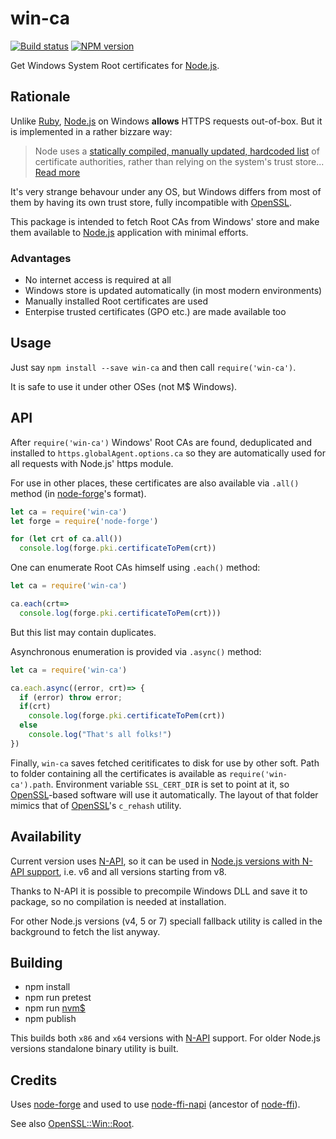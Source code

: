 # win-ca

[![Build status](https://ci.appveyor.com/api/projects/status/e6xhpp9d7aml95j2?svg=true)](https://ci.appveyor.com/project/ukoloff/win-ca)
[![NPM version](https://badge.fury.io/js/win-ca.svg)](http://badge.fury.io/js/win-ca)

Get Windows System Root certificates for [Node.js][].

## Rationale

Unlike [Ruby][], [Node.js][] on Windows **allows**
HTTPS requests out-of-box.
But it is implemented in a rather bizzare way:

> Node uses a
> [statically compiled, manually updated, hardcoded list][node.pem]
> of certificate authorities,
> rather than relying on the system's trust store...
> [Read more][node/4175]

It's very strange behavour under any OS,
but Windows differs from most of them
by having its own trust store,
fully incompatible with [OpenSSL].

This package is intended to
fetch Root CAs from Windows' store
and make them available to
[Node.js] application with minimal efforts.

### Advantages

- No internet access is required at all
- Windows store is updated automatically (in most modern environments)
- Manually installed Root certificates are used
- Enterpise trusted certificates (GPO etc.) are made available too

## Usage

Just say `npm install --save win-ca`
and then call `require('win-ca')`.

It is safe to use it under other OSes (not M$ Windows).

## API

After `require('win-ca')` Windows' Root CAs
are found, deduplicated
and installed to `https.globalAgent.options.ca`
so they are automatically used for all
requests with Node.js' https module.

For use in other places, these certificates
are also available via `.all()` method
(in [node-forge][]'s format).

```js
let ca = require('win-ca')
let forge = require('node-forge')

for (let crt of ca.all())
  console.log(forge.pki.certificateToPem(crt))
```
One can enumerate Root CAs himself using `.each()` method:

```js
let ca = require('win-ca')

ca.each(crt=>
  console.log(forge.pki.certificateToPem(crt)))
```

But this list may contain duplicates.

Asynchronous enumeration is provided via `.async()` method:

```js
let ca = require('win-ca')

ca.each.async((error, crt)=> {
  if (error) throw error;
  if(crt)
    console.log(forge.pki.certificateToPem(crt))
  else
    console.log("That's all folks!")
})
```

Finally, `win-ca` saves fetched ceritificates to disk
for use by other soft.
Path to folder containing all the certificates
is available as `require('win-ca').path`.
Environment variable `SSL_CERT_DIR`
is set to point at it,
so [OpenSSL][]-based software will use it automatically.
The layout of that folder mimics
that of [OpenSSL][]'s `c_rehash` utility.

## Availability

Current version uses [N-API][],
so it can be used in [Node.js versions with N-API support][N-API-support],
i.e. v6 and all versions starting from v8.

Thanks to N-API it is possible to precompile
Windows DLL and save it to package,
so no compilation is needed at installation.

For other Node.js versions
(v4, 5 or 7)
speciall fallback utility is called
in the background to fetch the list anyway.

## Building

- npm install
- npm run pretest
- npm run [nvm$][]
- npm publish

This builds both `x86` and `x64` versions with [N-API][] support.
For older Node.js versions standalone binary utility is built.

## Credits

Uses [node-forge][]
and used to use [node-ffi-napi][] (ancestor of [node-ffi][]).

See also [OpenSSL::Win::Root][].

[node-ffi]: https://github.com/node-ffi/node-ffi
[node-ffi-napi]: https://github.com/node-ffi-napi/node-ffi-napi
[node-forge]: https://github.com/digitalbazaar/forge
[OpenSSL::Win::Root]: https://github.com/ukoloff/openssl-win-root
[Node.js]: http://nodejs.org/
[Ruby]: https://www.ruby-lang.org/
[node.pem]: https://github.com/nodejs/node/blob/master/src/node_root_certs.h
[node/4175]: https://github.com/nodejs/node/issues/4175
[OpenSSL]: https://www.openssl.org/
[nvm$]: https://github.com/ukoloff/nvms
[N-API]: https://nodejs.org/api/n-api.html
[N-API-support]: https://github.com/nodejs/node-addon-api/blob/master/index.js#L17
